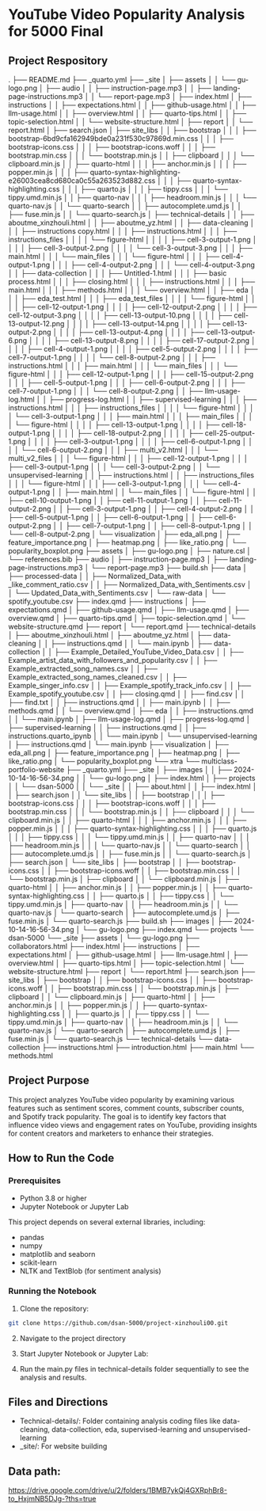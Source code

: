 # YouTube Video Popularity Analysis for 5000 Final

## Project Respository
.
├── README.md
├── _quarto.yml
├── _site
│   ├── assets
│   │   └── gu-logo.png
│   ├── audio
│   │   ├── instruction-page.mp3
│   │   ├── landing-page-instructions.mp3
│   │   └── report-page.mp3
│   ├── index.html
│   ├── instructions
│   │   ├── expectations.html
│   │   ├── github-usage.html
│   │   ├── llm-usage.html
│   │   ├── overview.html
│   │   ├── quarto-tips.html
│   │   ├── topic-selection.html
│   │   └── website-structure.html
│   ├── report
│   │   └── report.html
│   ├── search.json
│   ├── site_libs
│   │   ├── bootstrap
│   │   │   ├── bootstrap-6bd9cfa162949bde0a231f530c97869d.min.css
│   │   │   ├── bootstrap-icons.css
│   │   │   ├── bootstrap-icons.woff
│   │   │   ├── bootstrap.min.css
│   │   │   └── bootstrap.min.js
│   │   ├── clipboard
│   │   │   └── clipboard.min.js
│   │   ├── quarto-html
│   │   │   ├── anchor.min.js
│   │   │   ├── popper.min.js
│   │   │   ├── quarto-syntax-highlighting-e26003cea8cd680ca0c55a263523d882.css
│   │   │   ├── quarto-syntax-highlighting.css
│   │   │   ├── quarto.js
│   │   │   ├── tippy.css
│   │   │   └── tippy.umd.min.js
│   │   ├── quarto-nav
│   │   │   ├── headroom.min.js
│   │   │   └── quarto-nav.js
│   │   └── quarto-search
│   │       ├── autocomplete.umd.js
│   │       ├── fuse.min.js
│   │       └── quarto-search.js
│   ├── technical-details
│   │   ├── aboutme_xinzhouli.html
│   │   ├── aboutme_yz.html
│   │   ├── data-cleaning
│   │   │   ├── instructions copy.html
│   │   │   ├── instructions.html
│   │   │   ├── instructions_files
│   │   │   │   └── figure-html
│   │   │   │       ├── cell-3-output-1.png
│   │   │   │       ├── cell-3-output-2.png
│   │   │   │       └── cell-3-output-3.png
│   │   │   ├── main.html
│   │   │   └── main_files
│   │   │       └── figure-html
│   │   │           ├── cell-4-output-1.png
│   │   │           ├── cell-4-output-2.png
│   │   │           └── cell-4-output-3.png
│   │   ├── data-collection
│   │   │   ├── Untitled-1.html
│   │   │   ├── basic process.html
│   │   │   ├── closing.html
│   │   │   ├── instructions.html
│   │   │   ├── main.html
│   │   │   ├── methods.html
│   │   │   └── overview.html
│   │   ├── eda
│   │   │   ├── eda_test.html
│   │   │   ├── eda_test_files
│   │   │   │   └── figure-html
│   │   │   │       ├── cell-12-output-1.png
│   │   │   │       ├── cell-12-output-2.png
│   │   │   │       ├── cell-12-output-3.png
│   │   │   │       ├── cell-13-output-10.png
│   │   │   │       ├── cell-13-output-12.png
│   │   │   │       ├── cell-13-output-14.png
│   │   │   │       ├── cell-13-output-2.png
│   │   │   │       ├── cell-13-output-4.png
│   │   │   │       ├── cell-13-output-6.png
│   │   │   │       ├── cell-13-output-8.png
│   │   │   │       ├── cell-17-output-2.png
│   │   │   │       ├── cell-4-output-1.png
│   │   │   │       ├── cell-5-output-2.png
│   │   │   │       ├── cell-7-output-1.png
│   │   │   │       └── cell-8-output-2.png
│   │   │   ├── instructions.html
│   │   │   ├── main.html
│   │   │   └── main_files
│   │   │       └── figure-html
│   │   │           ├── cell-12-output-1.png
│   │   │           ├── cell-15-output-2.png
│   │   │           ├── cell-5-output-1.png
│   │   │           ├── cell-6-output-2.png
│   │   │           ├── cell-7-output-1.png
│   │   │           └── cell-8-output-2.png
│   │   ├── llm-usage-log.html
│   │   ├── progress-log.html
│   │   ├── supervised-learning
│   │   │   ├── instructions.html
│   │   │   ├── instructions_files
│   │   │   │   └── figure-html
│   │   │   │       └── cell-3-output-1.png
│   │   │   ├── main.html
│   │   │   ├── main_files
│   │   │   │   └── figure-html
│   │   │   │       ├── cell-13-output-1.png
│   │   │   │       ├── cell-18-output-1.png
│   │   │   │       ├── cell-18-output-2.png
│   │   │   │       ├── cell-25-output-1.png
│   │   │   │       ├── cell-3-output-1.png
│   │   │   │       ├── cell-6-output-1.png
│   │   │   │       └── cell-6-output-2.png
│   │   │   ├── multi_v2.html
│   │   │   └── multi_v2_files
│   │   │       └── figure-html
│   │   │           ├── cell-12-output-1.png
│   │   │           ├── cell-3-output-1.png
│   │   │           └── cell-3-output-2.png
│   │   └── unsupervised-learning
│   │       ├── instructions.html
│   │       ├── instructions_files
│   │       │   └── figure-html
│   │       │       ├── cell-3-output-1.png
│   │       │       └── cell-4-output-1.png
│   │       ├── main.html
│   │       └── main_files
│   │           └── figure-html
│   │               ├── cell-10-output-1.png
│   │               ├── cell-11-output-1.png
│   │               ├── cell-11-output-2.png
│   │               ├── cell-3-output-1.png
│   │               ├── cell-4-output-2.png
│   │               ├── cell-5-output-1.png
│   │               ├── cell-6-output-1.png
│   │               ├── cell-6-output-2.png
│   │               ├── cell-7-output-1.png
│   │               ├── cell-8-output-1.png
│   │               └── cell-8-output-2.png
│   └── visualization
│       ├── eda_all.png
│       ├── feature_importance.png
│       ├── heatmap.png
│       ├── like_ratio.png
│       └── popularity_boxplot.png
├── assets
│   ├── gu-logo.png
│   ├── nature.csl
│   └── references.bib
├── audio
│   ├── instruction-page.mp3
│   ├── landing-page-instructions.mp3
│   └── report-page.mp3
├── build.sh
├── data
│   ├── processed-data
│   │   ├── Normalized_Data_with _like_comment_ratio.csv
│   │   ├── Normalized_Data_with_Sentiments.csv
│   │   └── Updated_Data_with_Sentiments.csv
│   └── raw-data
│       └── spotify_youtube.csv
├── index.qmd
├── instructions
│   ├── expectations.qmd
│   ├── github-usage.qmd
│   ├── llm-usage.qmd
│   ├── overview.qmd
│   ├── quarto-tips.qmd
│   ├── topic-selection.qmd
│   └── website-structure.qmd
├── report
│   └── report.qmd
├── technical-details
│   ├── aboutme_xinzhouli.html
│   ├── aboutme_yz.html
│   ├── data-cleaning
│   │   ├── instructions.qmd
│   │   └── main.ipynb
│   ├── data-collection
│   │   ├── Example_Detailed_YouTube_Video_Data.csv
│   │   ├── Example_artist_data_with_followers_and_popularity.csv
│   │   ├── Example_extracted_song_names.csv
│   │   ├── Example_extracted_song_names_cleaned.csv
│   │   ├── Example_singer_info.csv
│   │   ├── Example_spotify_track_info.csv
│   │   ├── Example_spotify_youtube.csv
│   │   ├── closing.qmd
│   │   ├── find.csv
│   │   ├── find.txt
│   │   ├── instructions.qmd
│   │   ├── main.ipynb
│   │   ├── methods.qmd
│   │   └── overview.qmd
│   ├── eda
│   │   ├── instructions.qmd
│   │   └── main.ipynb
│   ├── llm-usage-log.qmd
│   ├── progress-log.qmd
│   ├── supervised-learning
│   │   ├── instructions.qmd
│   │   ├── instructions.quarto_ipynb
│   │   └── main.ipynb
│   └── unsupervised-learning
│       ├── instructions.qmd
│       └── main.ipynb
├── visualization
│   ├── eda_all.png
│   ├── feature_importance.png
│   ├── heatmap.png
│   ├── like_ratio.png
│   └── popularity_boxplot.png
└── xtra
    └── multiclass-portfolio-website
        ├── _quarto.yml
        ├── _site
        │   ├── images
        │   │   ├── 2024-10-14-16-56-34.png
        │   │   └── gu-logo.png
        │   ├── index.html
        │   ├── projects
        │   │   └── dsan-5000
        │   │       └── _site
        │   │           ├── about.html
        │   │           ├── index.html
        │   │           ├── search.json
        │   │           └── site_libs
        │   │               ├── bootstrap
        │   │               │   ├── bootstrap-icons.css
        │   │               │   ├── bootstrap-icons.woff
        │   │               │   ├── bootstrap.min.css
        │   │               │   └── bootstrap.min.js
        │   │               ├── clipboard
        │   │               │   └── clipboard.min.js
        │   │               ├── quarto-html
        │   │               │   ├── anchor.min.js
        │   │               │   ├── popper.min.js
        │   │               │   ├── quarto-syntax-highlighting.css
        │   │               │   ├── quarto.js
        │   │               │   ├── tippy.css
        │   │               │   └── tippy.umd.min.js
        │   │               ├── quarto-nav
        │   │               │   ├── headroom.min.js
        │   │               │   └── quarto-nav.js
        │   │               └── quarto-search
        │   │                   ├── autocomplete.umd.js
        │   │                   ├── fuse.min.js
        │   │                   └── quarto-search.js
        │   ├── search.json
        │   └── site_libs
        │       ├── bootstrap
        │       │   ├── bootstrap-icons.css
        │       │   ├── bootstrap-icons.woff
        │       │   ├── bootstrap.min.css
        │       │   └── bootstrap.min.js
        │       ├── clipboard
        │       │   └── clipboard.min.js
        │       ├── quarto-html
        │       │   ├── anchor.min.js
        │       │   ├── popper.min.js
        │       │   ├── quarto-syntax-highlighting.css
        │       │   ├── quarto.js
        │       │   ├── tippy.css
        │       │   └── tippy.umd.min.js
        │       ├── quarto-nav
        │       │   ├── headroom.min.js
        │       │   └── quarto-nav.js
        │       └── quarto-search
        │           ├── autocomplete.umd.js
        │           ├── fuse.min.js
        │           └── quarto-search.js
        ├── build.sh
        ├── images
        │   ├── 2024-10-14-16-56-34.png
        │   └── gu-logo.png
        ├── index.qmd
        └── projects
            └── dsan-5000
                └── _site
                    ├── assets
                    │   └── gu-logo.png
                    ├── collaborators.html
                    ├── index.html
                    ├── instructions
                    │   ├── expectations.html
                    │   ├── github-usage.html
                    │   ├── llm-usage.html
                    │   ├── overview.html
                    │   ├── quarto-tips.html
                    │   ├── topic-selection.html
                    │   └── website-structure.html
                    ├── report
                    │   └── report.html
                    ├── search.json
                    ├── site_libs
                    │   ├── bootstrap
                    │   │   ├── bootstrap-icons.css
                    │   │   ├── bootstrap-icons.woff
                    │   │   ├── bootstrap.min.css
                    │   │   └── bootstrap.min.js
                    │   ├── clipboard
                    │   │   └── clipboard.min.js
                    │   ├── quarto-html
                    │   │   ├── anchor.min.js
                    │   │   ├── popper.min.js
                    │   │   ├── quarto-syntax-highlighting.css
                    │   │   ├── quarto.js
                    │   │   ├── tippy.css
                    │   │   └── tippy.umd.min.js
                    │   ├── quarto-nav
                    │   │   ├── headroom.min.js
                    │   │   └── quarto-nav.js
                    │   └── quarto-search
                    │       ├── autocomplete.umd.js
                    │       ├── fuse.min.js
                    │       └── quarto-search.js
                    └── technical-details
                        └── data-collection
                            ├── instructions.html
                            ├── introduction.html
                            ├── main.html
                            └── methods.html

## Project Purpose

This project analyzes YouTube video popularity by examining various features such as sentiment scores, comment counts, subscriber counts, and Spotify track popularity. The goal is to identify key factors that influence video views and engagement rates on YouTube, providing insights for content creators and marketers to enhance their strategies.

## How to Run the Code

### Prerequisites

- Python 3.8 or higher
- Jupyter Notebook or Jupyter Lab

This project depends on several external libraries, including:

- pandas
- numpy 
- matplotlib and seaborn 
- scikit-learn
- NLTK and TextBlob (for sentiment analysis)

### Running the Notebook
1. Clone the repository:
```bash
git clone https://github.com/dsan-5000/project-xinzhouli00.git
```

2. Navigate to the project directory

3. Start Jupyter Notebook or Jupyter Lab:

4. Run the main.py files in technical-details folder sequentially to see the analysis and results.

## Files and Directions

- Technical-details/: Folder containing analysis coding files like data-cleaning, data-collection, eda, supervised-learning and unsupervised-learning
- _site/: For website building

## Data path:
https://drive.google.com/drive/u/2/folders/1BMB7ykQj4GXRphBr8-to_HxjmNB5DJg-?ths=true
